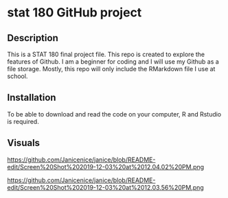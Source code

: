 # stat 180 GitHub project

## Description
This is a STAT 180 final project file.
This repo is created to explore the features of Github.
I am a beginner for coding and I will use my Github as a file storage.
Mostly, this repo will only include the RMarkdown file I use at school.

## Installation
To be able to download and read the code on your computer, R and Rstudio is required.

## Visuals
https://github.com/Janicenice/janice/blob/README-edit/Screen%20Shot%202019-12-03%20at%2012.04.02%20PM.png

https://github.com/Janicenice/janice/blob/README-edit/Screen%20Shot%202019-12-03%20at%2012.03.56%20PM.png
